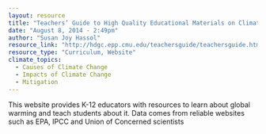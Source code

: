 ```yaml
---
layout: resource
title: "Teachers’ Guide to High Quality Educational Materials on Climate Change and Global Warming "
date: "August 8, 2014 - 2:49pm"
author: "Susan Joy Hassol"
resource_link: "http://hdgc.epp.cmu.edu/teachersguide/teachersguide.htm"
resource_type: "Curriculum, Website"
climate_topics:
  - Causes of Climate Change
  - Impacts of Climate Change
  - Mitigation
---
```


This website provides K-12 educators with resources to learn about global warming and teach students about it. Data comes from reliable websites such as EPA, IPCC and Union of Concerned scientists
